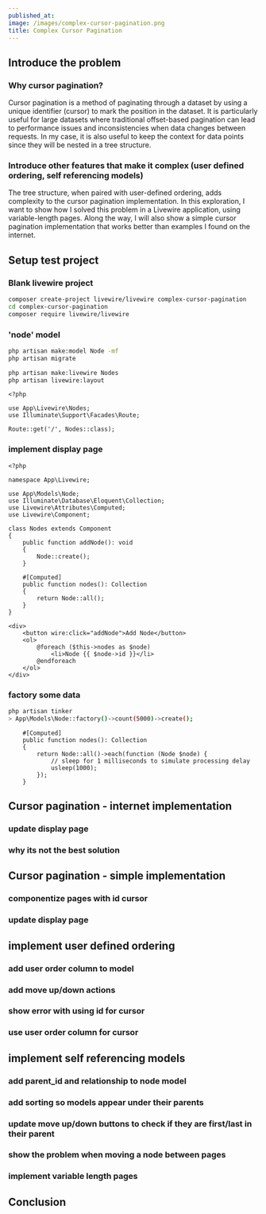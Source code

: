 ```yaml
---
published_at:
image: /images/complex-cursor-pagination.png
title: Complex Cursor Pagination
---
```


## Introduce the problem

### Why cursor pagination?

Cursor pagination is a method of paginating through a dataset by using a unique identifier (cursor) to mark the position
in the dataset. It is particularly useful for large datasets where traditional offset-based pagination can lead to
performance issues and inconsistencies when data changes between requests. In my case, it is also useful to keep the
context for data points since they will be nested in a tree structure.

### Introduce other features that make it complex (user defined ordering, self referencing models)

The tree structure, when paired with user-defined ordering, adds complexity to the cursor pagination implementation. In
this exploration, I want to show how I solved this problem in a Livewire application, using variable-length pages.
Along the way, I will also show a simple cursor pagination implementation that works better than examples I found on
the internet.

## Setup test project

### Blank livewire project

```sh
composer create-project livewire/livewire complex-cursor-pagination
cd complex-cursor-pagination
composer require livewire/livewire
```

### 'node' model

```sh
php artisan make:model Node -mf
php artisan migrate

php artisan make:livewire Nodes
php artisan livewire:layout
```

```php[routes/web.php]
<?php

use App\Livewire\Nodes;
use Illuminate\Support\Facades\Route;

Route::get('/', Nodes::class);
```

### implement display page

```php[app/Livewire/Nodes.php]
<?php

namespace App\Livewire;

use App\Models\Node;
use Illuminate\Database\Eloquent\Collection;
use Livewire\Attributes\Computed;
use Livewire\Component;

class Nodes extends Component
{
    public function addNode(): void
    {
        Node::create();
    }

    #[Computed]
    public function nodes(): Collection
    {
        return Node::all();
    }
}
```

```php[resources/views/livewire/nodes.blade.php]
<div>
    <button wire:click="addNode">Add Node</button>
    <ol>
        @foreach ($this->nodes as $node)
            <li>Node {{ $node->id }}</li>
        @endforeach
    </ol>
</div>
```

### factory some data

```sh
php artisan tinker
> App\Models\Node::factory()->count(5000)->create();
```

```php[app/Livewire/Nodes.php]
    #[Computed]
    public function nodes(): Collection
    {
        return Node::all()->each(function (Node $node) {
            // sleep for 1 milliseconds to simulate processing delay
            usleep(1000);
        });
    }
```

## Cursor pagination - internet implementation

### update display page

### why its not the best solution

## Cursor pagination - simple implementation

### componentize pages with id cursor

### update display page

## implement user defined ordering

### add user order column to model

### add move up/down actions

### show error with using id for cursor

### use user order column for cursor

## implement self referencing models

### add parent_id and relationship to node model

### add sorting so models appear under their parents

### update move up/down buttons to check if they are first/last in their parent

### show the problem when moving a node between pages

### implement variable length pages

## Conclusion
